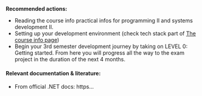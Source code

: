 **Recommended actions:**

- Reading the course info practical infos for programming II and systems development II. 
- Setting up your development environment (check tech stack part of [The course info page](../../prg_course_info/Practical_info.md))
- Begin your 3rd semester development journey by taking on LEVEL 0: Getting started. From here you will progress all the way to the exam project in the duration of the next 4 months.

#### Relevant documentation & literature:
- From official .NET docs: https...
